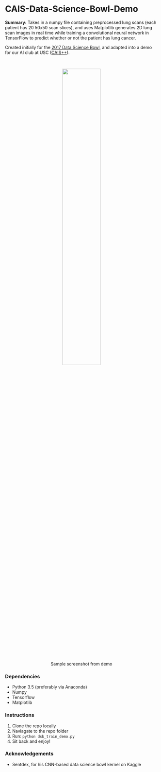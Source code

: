 # CAIS-Data-Science-Bowl-Demo

**Summary:** Takes in a numpy file containing preprocessed lung scans (each patient has 20 50x50 scan slices), and uses Matplotlib generates
2D lung scan images in real time while training a convolutional neural network in TensorFlow to predict whether or not the patient
has lung cancer.

Created initially for the [2017 Data Science Bowl](https://www.kaggle.com/c/data-science-bowl-2017), and adapted into a demo for our AI club at USC ([CAIS++](http://caisplusplus.usc.edu/)).

<br>

<p align="center">
<img src="http://i.imgur.com/eepKV55.png" width="50%" align="middle"/>
</br>
Sample screenshot from demo
</p>

### Dependencies
* Python 3.5 (preferably via Anaconda)
* Numpy
* Tensorflow
* Matplotlib

### Instructions
1. Clone the repo locally
2. Naviagate to the repo folder
3. Run: `python dsb_train_demo.py`
4. Sit back and enjoy!

### Acknowledgements
* Sentdex, for his CNN-based data science bowl kernel on Kaggle
